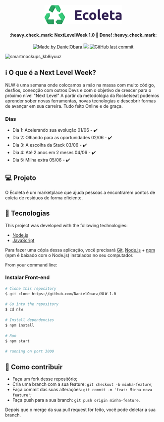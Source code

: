 <h1 align="center">
    <img alt="NextLevelWeek" title="#NextLevelWeek" src="public/assets/logo.svg" width="250px" />
</h1>

<h4 align="center"> 
	:heavy_check_mark: NextLevelWeek 1.0 🚀 Done! :heavy_check_mark:
</h4>


</h4>
<p align="center">	
<a href="https://www.linkedin.com/in/jo%C3%A3o-pedro-cordeiro-a2b97319a/">
    <img alt="Made by DanielObara" src="https://img.shields.io/badge/made%20by-JoãoPedroCordeiro-%2304D361">
 </a>
 <a aria-label="Completed" href="https://nextlevelweek.com/aulas/booster/1/edicao/1">
    <img src="https://img.shields.io/badge/NLW-done-brightgreen?logo=data:image/png;base64,iVBORw0KGgoAAAANSUhEUgAAABAAAAAQCAMAAAAoLQ9TAAAALVBMVEVHcExxWsF0XMJzXMJxWcFsUsD///9jRrzY0u6Xh9Gsn9n39fyMecy0qd2bjNJWBT0WAAAABHRSTlMA2Do606wF2QAAAGlJREFUGJVdj1cWwCAIBLEsRU3uf9xobDH8+GZwUYi8i6ucJwrxKE+7D0G9Q4vlYqtmCSjndr4CgCgzlyFgfKfKCVO0LrPKjmiqMxGXkJwNnXskqWG+1oSM+BSwD8f29YLNjvx/OQrn+g99oQSoNmt3PgAAAABJRU5ErkJggg=="></img>
 </a>
 <a href="https://github.com/5626pedro/nlw-0.1/commits/master">
    <img alt="GitHub last commit" src="https://img.shields.io/github/last-commit/5626pedro/nlw-0.1">
 </a>

</p>

![smartmockups_kb8iyuuz](https://user-images.githubusercontent.com/55864118/84210081-320cd080-aa8e-11ea-8e28-35276d10ac48.jpg)

 ## :information_source: O que é a Next Level Week?

NLW é uma semana onde colocamos a mão na massa com muito código, desfios, conecção com outros Devs e com o objetivo de crescer para o próximo nível "Next Level"
A partir da metodológia da Rocketseat podemos aprender sober novas ferramentas, novas tecnologias e descobrir formas de avançar em sua carreira. Tudo feito Online e de graça. 


### Dias
- Dia 1: Acelerando sua evolução 01/06 - :heavy_check_mark:
- Dia 2: Olhando para as oportunidades 02/06 - :heavy_check_mark:
- Dia 3: A escolha da Stack 03/06 - :heavy_check_mark:
- Dia 4: Até 2 anos em 2 meses 04/06 - :heavy_check_mark:
- Dia 5: Milha extra 05/06 - :heavy_check_mark: 

## 💻 Projeto

O Ecoleta é um marketplace que ajuda pessoas a encontrarem pontos de coleta de resíduos de forma eficiente.

## :rocket: Tecnologias

This project was developed with the following technologies:

- [Node.js](https://nodejs.org/en/)
- [JavaScript](https://developer.mozilla.org/en-US/docs/Web/JavaScript)

Para fazer uma cópia dessa aplicação, você precisará [Git](https://git-scm.com), [Node.js](https://nodejs.org/en/) + [npm](https://www.npmjs.com/get-npm) (npm é baixado com o Node.js) instalados no seu computador.

From your command line:

### Instalar Front-end

```bash
# Clone this repository
$ git clone https://github.com/DanielObara/NLW-1.0

# Go into the repository
$ cd nlw

# Install dependencies
$ npm install

# Run
$ npm start

# running on port 3000
```

## 🤔 Como contribuir

- Faça um fork desse repositório;
- Cria uma branch com a sua feature: `git checkout -b minha-feature`;
- Faça commit das suas alterações: `git commit -m 'feat: Minha nova feature'`;
- Faça push para a sua branch: `git push origin minha-feature`.

Depois que o merge da sua pull request for feito, você pode deletar a sua branch.

